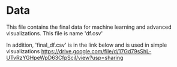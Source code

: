 # Data

This file contains the final data for machine learning and advanced visualizations. This file is name 'df.csv'   

In addition, 'final_df.csv' is in the link below and is used in simple visualizations
https://drive.google.com/file/d/17Gd79sShL-UTvRzYGHpeWpD63CfpScjl/view?usp=sharing
